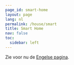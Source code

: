 ```yaml
---
page_id: smart-home
layout: page
lang: nl
permalink: /house/smart
title: Smart Home
nav: false
toc:
  sidebar: left
---
```


Zie voor nu de <a href="../en-us/house/smart.html">Engelse pagina</a>.
